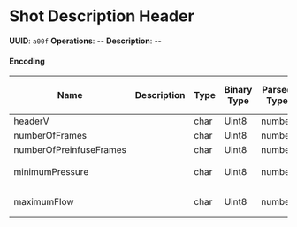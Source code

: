 # Shot Description Header

**UUID**: `a00f`
**Operations**: --
**Description**: --

#### Encoding

| Name                    | Description | Type | Binary Type | Parsed Type | How to Parse  |
| ----------------------- | ----------- | ---- | ----------- | ----------- | ------------- |
| headerV                 |             | char | Uint8       | number      |               |
| numberOfFrames          |             | char | Uint8       | number      |               |
| numberOfPreinfuseFrames |             | char | Uint8       | number      |               |
| minimumPressure         |             | char | Uint8       | number      | `v => v / 16` |
| maximumFlow             |             | char | Uint8       | number      | `v => v / 16` |
